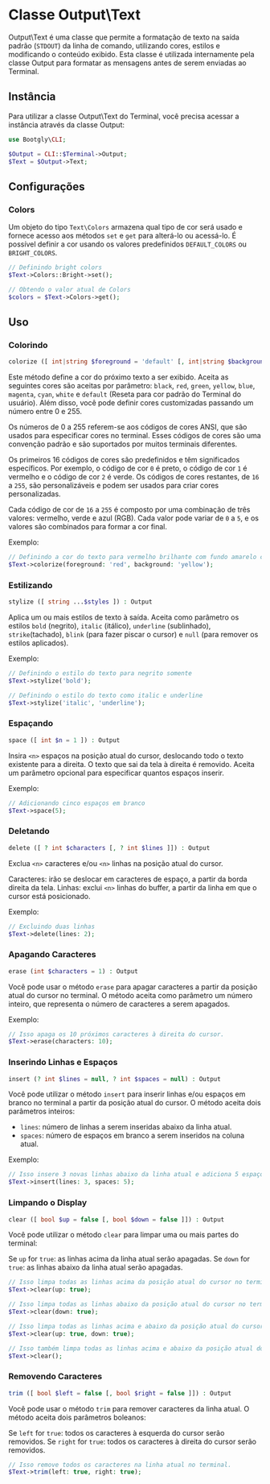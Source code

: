 # Classe Output\Text

Output\Text é uma classe que permite a formatação de texto na saída padrão (`STDOUT`) da linha de comando, utilizando cores, estilos e modificando o conteúdo exibido. Esta classe é utilizada internamente pela classe Output para formatar as mensagens antes de serem enviadas ao Terminal.

## Instância

Para utilizar a classe Output\Text do Terminal, você precisa acessar a instância através da classe Output:

```php
use Bootgly\CLI;

$Output = CLI::$Terminal->Output;
$Text = $Output->Text;
```

## Configurações

### Colors

Um objeto do tipo `Text\Colors` armazena qual tipo de cor será usado e fornece acesso aos métodos `set` e `get` para alterá-lo ou acessá-lo. É possível definir a cor usando os valores predefinidos `DEFAULT_COLORS` ou `BRIGHT_COLORS`.

```php
// Definindo bright colors
$Text->Colors::Bright->set();

// Obtendo o valor atual de Colors
$colors = $Text->Colors->get();
```

## Uso

### Colorindo

```php
colorize ([ int|string $foreground = 'default' [, int|string $background = 'default' ]]) : Output
```

Este método define a cor do próximo texto a ser exibido.
Aceita as seguintes cores são aceitas por parâmetro:
`black`, `red`, `green`, `yellow`, `blue`, `magenta`, `cyan`, `white` e `default` (Reseta para cor padrão do Terminal do usuário).
Além disso, você pode definir cores customizadas passando um número entre 0 e 255.

Os números de 0 a 255 referem-se aos códigos de cores ANSI, que são usados para especificar cores no terminal. Esses códigos de cores são uma convenção padrão e são suportados por muitos terminais diferentes.

Os primeiros 16 códigos de cores são predefinidos e têm significados específicos. Por exemplo, o código de cor `0` é preto, o código de cor `1` é vermelho e o código de cor `2` é verde. Os códigos de cores restantes, de `16` a `255`, são personalizáveis e podem ser usados para criar cores personalizadas.

Cada código de cor de `16` a `255` é composto por uma combinação de três valores: vermelho, verde e azul (RGB). Cada valor pode variar de `0` a `5`, e os valores são combinados para formar a cor final.

Exemplo:

```php
// Definindo a cor do texto para vermelho brilhante com fundo amarelo claro
$Text->colorize(foreground: 'red', background: 'yellow');
```

### Estilizando

```php
stylize ([ string ...$styles ]) : Output
```

Aplica um ou mais estilos de texto à saída.
Aceita como parâmetro os estilos `bold` (negrito), `italic` (itálico), `underline` (sublinhado), `strike`(tachado), `blink` (para fazer piscar o cursor) e `null` (para remover os estilos aplicados).

Exemplo:

```php
// Definindo o estilo do texto para negrito somente
$Text->stylize('bold');

// Definindo o estilo do texto como italic e underline
$Text->stylize('italic', 'underline');
```

### Espaçando

```php
space ([ int $n = 1 ]) : Output
```

Insira `<n>` espaços na posição atual do cursor, deslocando todo o texto existente para a direita.
O texto que sai da tela à direita é removido.
Aceita um parâmetro opcional para especificar quantos espaços inserir.

Exemplo:

```php
// Adicionando cinco espaços em branco
$Text->space(5);
```

### Deletando

```php
delete ([ ? int $characters [, ? int $lines ]]) : Output
```

Exclua `<n>` caracteres e/ou `<n>` linhas na posição atual do cursor.

Caracteres: irão se deslocar em caracteres de espaço, a partir da borda direita da tela.
Linhas: exclui `<n>` linhas do buffer, a partir da linha em que o cursor está posicionado.

Exemplo:

```php
// Excluindo duas linhas
$Text->delete(lines: 2);
```

### Apagando Caracteres

```php
erase (int $characters = 1) : Output
```

Você pode usar o método `erase` para apagar caracteres a partir da posição atual do cursor no terminal. O método aceita como parâmetro um número inteiro, que representa o número de caracteres a serem apagados.

Exemplo:

```php
// Isso apaga os 10 próximos caracteres à direita do cursor.
$Text->erase(characters: 10);
```

### Inserindo Linhas e Espaços

```php
insert (? int $lines = null, ? int $spaces = null) : Output
```

Você pode utilizar o método `insert` para inserir linhas e/ou espaços em branco no terminal a partir da posição atual do cursor. O método aceita dois parâmetros inteiros:

- `lines`: número de linhas a serem inseridas abaixo da linha atual.
- `spaces`: número de espaços em branco a serem inseridos na coluna atual.

Exemplo:

```php
// Isso insere 3 novas linhas abaixo da linha atual e adiciona 5 espaços em brancos na coluna atual.
$Text->insert(lines: 3, spaces: 5);
```

### Limpando o Display

```php
clear ([ bool $up = false [, bool $down = false ]]) : Output
```

Você pode utilizar o método `clear` para limpar uma ou mais partes do terminal:

Se `up` for `true`: as linhas acima da linha atual serão apagadas.
Se `down` for `true`: as linhas abaixo da linha atual serão apagadas.

```php
// Isso limpa todas as linhas acima da posição atual do cursor no terminal.
$Text->clear(up: true);

// Isso limpa todas as linhas abaixo da posição atual do cursor no terminal.
$Text->clear(down: true);

// Isso limpa todas as linhas acima e abaixo da posição atual do cursor no terminal.
$Text->clear(up: true, down: true);

// Isso também limpa todas as linhas acima e abaixo da posição atual do cursor no terminal.
$Text->clear();
```

### Removendo Caracteres

```php
trim ([ bool $left = false [, bool $right = false ]]) : Output
```

Você pode usar o método `trim` para remover caracteres da linha atual. O método aceita dois parâmetros boleanos:

Se `left` for `true`: todos os caracteres à esquerda do cursor serão removidos.
Se `right` for `true`: todos os caracteres à direita do cursor serão removidos.

```php
// Isso remove todos os caracteres na linha atual no terminal.
$Text->trim(left: true, right: true);
```
